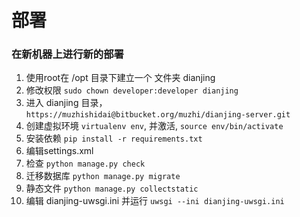 # 部署

### 在新机器上进行新的部署

1. 使用root在 /opt 目录下建立一个 文件夹 dianjing
2. 修改权限 `sudo chown developer:developer dianjing`
3. 进入 dianjing 目录， `https://muzhishidai@bitbucket.org/muzhi/dianjing-server.git`
4. 创建虚拟环境 `virtualenv env`, 并激活, `source env/bin/activate`
5. 安装依赖 `pip install -r requirements.txt`
6. 编辑settings.xml
7. 检查 `python manage.py check`
8. 迁移数据库 `python manage.py migrate`
9. 静态文件 `python manage.py collectstatic`
10. 编辑 dianjing-uwsgi.ini 并运行 `uwsgi --ini dianjing-uwsgi.ini`

